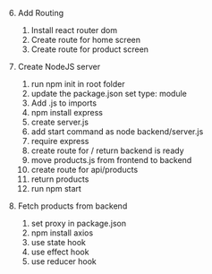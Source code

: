 6. Add Routing
    1. Install react router dom
    2. Create route for home screen 
    3. Create route for product screen

7. Create NodeJS server
   1. run npm init in root folder
   2. update the package.json set type: module
   3. Add .js to imports
   4. npm install express
   5. create server.js
   6. add start command as node backend/server.js
   7. require express
   8. create route for / return backend is ready
   9. move products.js from frontend to backend 
   10. create route for api/products
   11. return products
   12. run npm start

8. Fetch products from backend
   1. set proxy in package.json
   2. npm install axios
   3. use state hook
   4. use effect hook
   5. use reducer hook

